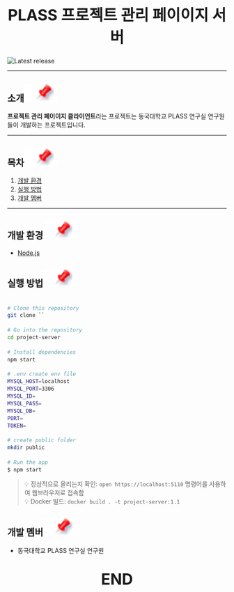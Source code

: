 <h1 align="center" style="display: block; font-size: 2.5em; font-weight: bold">
  <strong>PLASS 프로젝트 관리 페이이지 서버</strong>
</h1>

![Latest release](https://img.shields.io/github/v/release/DonggukPLASS-Lab/project-client?style=for-the-badge)

---
## 소개[![](./docs/imgs/pin.svg)](#introduction)
**프로젝트 관리 페이이지 클라이언트**라는 프로젝트는 동국대학교 PLASS 연구실 연구원들이 개발하는 프로젝트입니다.

---

## 목차[![](./docs/imgs/pin.svg)](#table-of-contents)
1. [개발 환경](#개발-환경)
2. [실행 방법](#실행-방법)
3. [개발 멤버](#개발-멤버)

---

## 개발 환경[![](./docs/imgs/pin.svg)](#dev-env)
- [Node.js](https://nodejs.org/)

## 실행 방법[![](./docs/imgs/pin.svg)](#install)
```bash

# Clone this repository
git clone `` 

# Go into the repository
cd project-server 

# Install dependencies
npm start

# .env create env file
MYSQL_HOST=localhost
MYSQL_PORT=3306
MYSQL_ID=
MYSQL_PASS=
MYSQL_DB=
PORT=
TOKEN= 

# create public folder
mkdir public

# Run the app
$ npm start
```
> 💡 정상적으로 올리는지 확인: `open https://localhost:5110` 명령어를 사용하여 웹브라우저로 접속함 <br>
> 💡 Docker 빌드: `docker build . -t project-server:1.1`

## 개발 멤버[![](./docs/imgs/pin.svg)](#member)
- 동국대학교 PLASS 연구실 연구원

<h1 align="center" style="display: block; font-size: 2.5em; font-weight: bold; margin-block-start: 1em; margin-block-end: 1em;">
END
</h1>